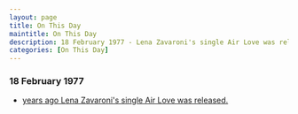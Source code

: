 ```yaml
---
layout: page
title: On This Day
maintitle: On This Day
description: 18 February 1977 - Lena Zavaroni's single Air Love was released.
categories: [On This Day]
---
```


### 18 February 1977
* [<span id="age"></span> years ago Lena Zavaroni's single Air Love was released.](/discography/singles/08-air-love)

<!-- Script for calculating number of years ago -->
<script>
var dob = '19770218';
var year = Number(dob.substr(0, 4));
var month = Number(dob.substr(4, 2)) - 1;
var day = Number(dob.substr(6, 2));
var today = new Date();
var age = today.getFullYear() - year;
if (today.getMonth() < month || (today.getMonth() == month && today.getDate() < day)) {
  age--;
}
document.getElementById("age").innerHTML=age;
</script>

